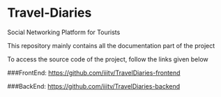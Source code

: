 # Travel-Diaries
Social Networking Platform for Tourists 

This repository mainly contains all the documentation part of the project

To access the source code of the project, follow the links given below

###FrontEnd: 
<https://github.com/iiitv/TravelDiaries-frontend>

###BackEnd: 
<https://github.com/iiitv/TravelDiaries-backend>
